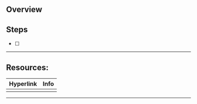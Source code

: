 ## Overview


## Steps

* [ ] 

***
## Resources:

| Hyperlink | Info |
| --------- | ---- |
|           |      |

[^1]: 

***
